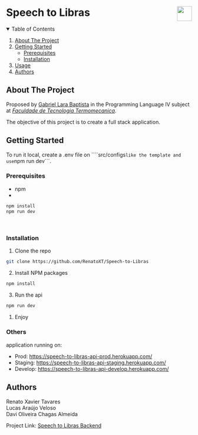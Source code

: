 # Speech to Libras<img align="right" height="40" src="https://cdn.shortpixel.ai/client/q_glossy,ret_img,w_228,h_73/http://ftt.com.br/home/wp-content/uploads/2019/10/logo.png">


<!-- TABLE OF CONTENTS -->
<details open="open">
  <summary>Table of Contents</summary>
  <ol>
    <li>
      <a href="#about-the-project">About The Project</a>
    </li>
    <li>
      <a href="#getting-started">Getting Started</a>
      <ul>
        <li><a href="#prerequisites">Prerequisites</a></li>
        <li><a href="#installation">Installation</a></li>
      </ul>
    </li>
    <li><a href="#usage">Usage</a></li>
    <li><a href="#authors">Authors</a></li>
  </ol>
</details>


<!-- ABOUT THE PROJECT -->
## About The Project

Proposed by [Gabriel Lara Baptista](https://github.com/gabrielbaptista) in the Programming Language IV subject at [*Faculdade de Tecnologia Termomecanica*](http://www.ftt.com.br/).

The objective of this project is to create a full stack application.

<!-- GETTING STARTED -->
## Getting Started
To run it local, create a .env file on ````src/configs``` like the template and use ```npm run dev```.

### Prerequisites
* npm
* 
```sh
npm install
npm run dev
```
<br>

### Installation

1. Clone the repo
```sh
git clone https://github.com/RenatoXT/Speech-to-Libras
```
2. Install NPM packages
```sh
npm install
```
3. Run the api
```sh
npm run dev
```
1. Enjoy

### Others
application running on:
  -  Prod: 
       https://speech-to-libras-api-prod.herokuapp.com/
  -  Staging:
       https://speech-to-libras-api-staging.herokuapp.com/
  -  Develop:
       https://speech-to-libras-api-develop.herokuapp.com/

<!-- Authors -->
## Authors

Renato Xavier Tavares
<br>
Lucas Araújo Veloso
<br>
Davi Oliveira Chagas Almeida
<br>

Project Link: [Speech to Libras Backend](https://github.com/RenatoXT/Speech-to-Libras-Backend)
